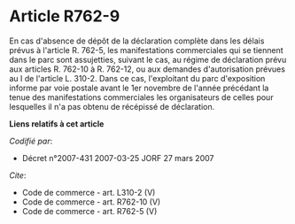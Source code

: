 # Article R762-9

En cas d'absence de dépôt de la déclaration complète dans les délais prévus à l'article R. 762-5, les manifestations
commerciales qui se tiennent dans le parc sont assujetties, suivant le cas, au régime de déclaration prévu aux articles R.
762-10 à R. 762-12, ou aux demandes d'autorisation prévues au I de l'article L. 310-2. Dans ce cas, l'exploitant du parc
d'exposition informe par voie postale avant le 1er novembre de l'année précédant la tenue des manifestations commerciales les
organisateurs de celles pour lesquelles il n'a pas obtenu de récépissé de déclaration.

**Liens relatifs à cet article**

_Codifié par_:

  - Décret n°2007-431 2007-03-25 JORF 27 mars 2007

_Cite_:

  - Code de commerce - art. L310-2 (V)
  - Code de commerce - art. R762-10 (V)
  - Code de commerce - art. R762-5 (V)

